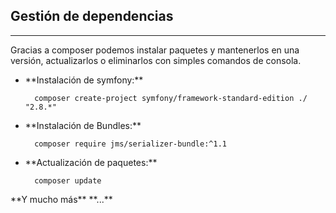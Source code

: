 ## Gestión de dependencias
-------------------------

Gracias a composer podemos instalar paquetes y mantenerlos en una versión, actualizarlos o eliminarlos con simples comandos de consola.

* <!-- .element: class="fragment" data-fragment-index="1" --> **Instalación de symfony:**
    
    <!-- .element: class="fragment" data-fragment-index="1" -->
        composer create-project symfony/framework-standard-edition ./ "2.8.*"
    
* <!-- .element: class="fragment" data-fragment-index="2" --> **Instalación de Bundles:**

    <!-- .element: class="fragment" data-fragment-index="2" -->
        composer require jms/serializer-bundle:^1.1

* <!-- .element: class="fragment" data-fragment-index="3" --> **Actualización de paquetes:**

    <!-- .element: class="fragment" data-fragment-index="3" -->
        composer update

<!-- .element: class="fragment" data-fragment-index="4" --> **Y mucho más**

<!-- .element: class="fragment" data-fragment-index="4" --> **...**
